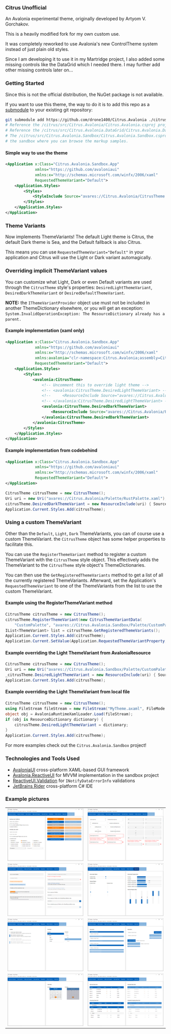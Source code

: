 ### Citrus Unofficial

An Avalonia experimental theme, originally developed by Artyom V. Gorchakov.

This is a heavily modified fork for my own custom use.

It was completely reworked to use Avalonia's new ControlTheme system instead of just plain old styles.

Since I am developing it to use it in my Martridge project, I also added some missing controls like the DataGrid which I needed there. I may further add other missing controls later on...

### Getting Started

Since this is not the official distribution, the NuGet package is not available.

If you want to use this theme, the way to do it is to add this repo as a [submodule](https://git-scm.com/book/en/v2/Git-Tools-Submodules) to your existing git repository:

```sh
git submodule add https://github.com/drone1400/Citrus.Avalonia ./citrus
# Reference the /citrus/src/Citrus.Avalonia/Citrus.Avalonia.csproj project.
# Reference the /citrus/src/Citrus.Avalonia.DataGrid/Citrus.Avalonia.DataGrid.csproj project if you need to use the DataGrid control.
# The /citrus/src/Citrus.Avalonia.Sandbox/Citrus.Avalonia.Sandbox.csproj is 
# the sandbox where you can browse the markup samples.
```

#### Simple way to use the theme

```xml
<Application x:Class="Citrus.Avalonia.Sandbox.App"
             xmlns="https://github.com/avaloniaui"
             xmlns:x="http://schemas.microsoft.com/winfx/2006/xaml"
             RequestedThemeVariant="Default">
    <Application.Styles>
        <Styles>
            <StyleInclude Source="avares://Citrus.Avalonia/CitrusTheme.xaml" />
        </Styles>
    </Application.Styles>
</Application>

```

### Theme Variants

Now implements ThemeVariants! The default Light theme is Citrus, the default Dark theme is Sea, and the Default fallback is also Citrus.

This means you can use `RequestedThemeVariant="Default"` in your application and Citrus will use the  Light or Dark variant automagically.

### Overriding implicit ThemeVariant values

You can customize what Light, Dark or even Default variants are used through the `CitrusTheme` style's properties: `DesiredLightThemeVariant`, `DesiredDarkThemeVariant` or `DesiredDefaultThemeVariant`. 

**NOTE:** the `IThemeVariantProvider` object use must not be included in another ThemeDictionary elsewhere, or you will get an exception: `System.InvalidOperationException: The ResourceDictionary already has a parent.`

#### Example implementation (xaml only)

```xml
<Application x:Class="Citrus.Avalonia.Sandbox.App"
             xmlns="https://github.com/avaloniaui"
             xmlns:x="http://schemas.microsoft.com/winfx/2006/xaml"
             xmlns:avalonia="clr-namespace:Citrus.Avalonia;assembly=Citrus.Avalonia"
             RequestedThemeVariant="Default">
    <Application.Styles>
        <Styles>
            <avalonia:CitrusTheme>
                <!-- Uncomment this to override light theme -->
                <!-- <avalonia:CitrusTheme.DesiredLightThemeVariant> -->
                <!--     <ResourceInclude Source="avares://Citrus.Avalonia/Palette/CandyPalette.xaml"/> -->
                <!-- </avalonia:CitrusTheme.DesiredLightThemeVariant> -->
                <avalonia:CitrusTheme.DesiredDarkThemeVariant>
                    <ResourceInclude Source="avares://Citrus.Avalonia/Palette/RustPalette.xaml"/>
                </avalonia:CitrusTheme.DesiredDarkThemeVariant>
            </avalonia:CitrusTheme>
        </Styles>
    </Application.Styles>
</Application>
```

#### Example implementation from codebehind

```xml
<Application x:Class="Citrus.Avalonia.Sandbox.App"
             xmlns="https://github.com/avaloniaui"
             xmlns:x="http://schemas.microsoft.com/winfx/2006/xaml"
             RequestedThemeVariant="Default">
</Application>
```
```cs
CitrusTheme citrusTheme = new CitrusTheme();
Uri uri = new Uri("avares://Citrus.Avalonia/Palette/RustPalette.xaml");
citrusTheme.DesiredDarkThemeVariant = new ResourceInclude(uri) { Source = uri };
Application.Current.Styles.Add(citrusTheme);
```


### Using a custom ThemeVariant

Other than the `Default`, `Light`, `Dark` ThemeVariants, you can of course use a custom ThemeVariant. the `CitrusTheme` object has some helper properties to facilitate this. 

You can use the `RegisterThemeVariant` method to register a custom ThemeVariant with the `CitrusTheme` style object. This effectively adds the ThemeVariant to the `CitrusTheme` style object's ThemeDictionaries.

You can then use the `GetRegisteredThemeVariants` method to get a list of all the currently registered ThemeVariants. Afterward, set the Application's `RequestedThemeVariant` to one of the ThemeVariants from the list to use the custom ThemeVariant.

#### Example using the RegisterThemeVariant method

```cs
CitrusTheme citrusTheme = new CitrusTheme();
citrusTheme.RegisterThemeVariant(new CitrusThemeVariantData(
    "CustomPalette", "avares://Citrus.Avalonia.Sandbox/Palette/CustomPalette.xaml"));
IList<ThemeVariant> list = citrusTheme.GetRegisteredThemeVariants();
Application.Current.Styles.Add(citrusTheme);
Application.Current.SetValue(Application.RequestedThemeVariantProperty, list[list.Count-1]);
```


#### Example overriding the Light ThemeVariant from AvaloniaResource
```cs
CitrusTheme citrusTheme = new CitrusTheme();
Uri uri = new Uri("avares://Citrus.Avalonia.Sandbox/Palette/CustomPalette.xaml");
_citrusTheme.DesiredLightThemeVariant = new ResourceInclude(uri) { Source = uri };
Application.Current.Styles.Add(citrusTheme);
```

#### Example overriding the Light ThemeVariant from local file
```cs
CitrusTheme citrusTheme = new CitrusTheme();
using FileStream fileStream = new FileStream("MyTheme.axaml", FileMode.Open, FileAccess.Read); 
object obj = AvaloniaRuntimeXamlLoader.Load(fileStream);
if (obj is ResourceDictionary dictionary) {
    citrusTheme.DesiredLightThemeVariant = dictionary;
}
Application.Current.Styles.Add(citrusTheme);
```

For more examples check out the `Citrus.Avalonia.Sandbox` project!


### Technologies and Tools Used

- <a href="https://github.com/avaloniaui">AvaloniaUI</a> cross-platform XAML-based GUI framework
- <a href="https://docs.avaloniaui.net/docs/concepts/reactiveui/">Avalonia.ReactiveUI</a> for MVVM implementation in the sandbox project
- <a href="https://github.com/reactiveui/reactiveui.validation">ReactiveUI.Validation</a> for `INotifyDataErrorInfo` validations
- <a href="https://www.jetbrains.com/rider/">JetBrains Rider</a> cross-platform C# IDE

### Example pictures

|                         |                       |
|-------------------------|-----------------------|
| ![](doc/picture1.png)   | ![](doc/picture2.png) |
| ![](doc/picture3.png)   | ![](doc/picture4.png) |
| ![](doc/picture5.png)   | ![](doc/picture6.png) |
| ![](doc/picture7.png)   | ![](doc/picture8.png) |
